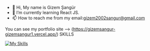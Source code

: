 - 👋 Hi, My name is Gizem Şangür
- 🌱 I’m currently learning React JS.
- 📫 How to reach me from my email:gizem2002sangur@gmail.com

<!---
gizemsangur1/gizemsangur1 is a ✨ special ✨ repository because its `README.md` (this file) appears on your GitHub profile.
You can click the Preview link to take a look at your changes.
--->
You can see my portfolio site --> (https://gizemsangur-gizemsangur1.vercel.app/)
SKILLS

[![My Skills](https://skills.thijs.gg/icons?i=cpp,html,css,python,js,c#,react.js&theme=light)](https://skills.thijs.gg)



